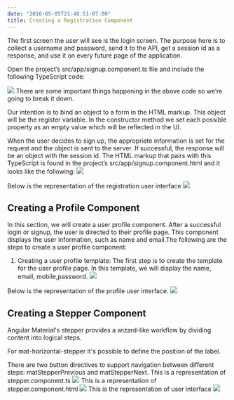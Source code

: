 ```yaml
---
date: "2016-05-05T21:48:51-07:00"
title: Creating a Registration Component
---
```

The first screen the user will see is the login screen. The purpose here is to collect a username and password, send it to the API, get a session id as a response, and use it on every future page of the application.

Open the project’s src/app/signup.component.ts file and include the following TypeScript code:

![](/./registration_files/screenshot15.png)
There are some important things happening in the above code so we’re going to break it down.

Our intention is to bind an object to a form in the HTML markup. This object will be the register variable. In the constructor method we set each possible property as an empty value which will be reflected in the UI.

When the user decides to sign up, the appropriate information is set for the request and the object is sent to the server. If successful, the response will be an object with the session id. 
The HTML markup that pairs with this TypeScript is found in the project’s 
src/app/signup.component.html and it looks like the following:
![](/./registration_files/screenshot17.png)

Below is the representation of the registration user interface
![](/./registration_files/screenshot18.png)

Creating a Profile Component
---
In this section, we will create a user profile component. After a successful login or signup, the user is directed to their profile page. This component displays the user information, such as name and email.The following are the steps to create a user profile component:
1. Creating a user profile template: The first step is to create the template for the user profile page. In this template, we will display the name, email, mobile,password. 
![](/./registration_files/screenshot20.png)

Below is the representation of the profile user interface.
![](/./registration_files/screenshot30.png)

Creating a Stepper Component
---
Angular Material's stepper provides a wizard-like workflow by dividing content into logical steps.

For mat-horizontal-stepper it's possible to define the position of the label. 

There are two button directives to support navigation between different steps: matStepperPrevious and matStepperNext.
This is a representation of stepper.component.ts
![](/./registration_files/screenshot35.png)
This is a representation of stepper.component.html
![](/./registration_files/screenshot40.png)
This is the representation of user interface
![](/./registration_files/screenshot60.png)

